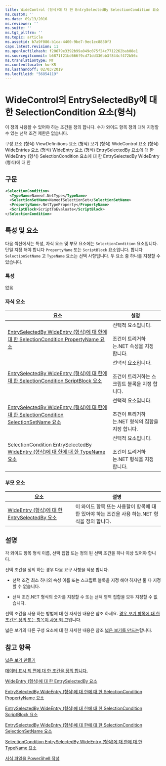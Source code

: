 ```yaml
---
title: WideControl (형식)에 대 한 EntrySelectedBy SelectionCondition 요소 | Microsoft Docs
ms.custom: ''
ms.date: 09/13/2016
ms.reviewer: ''
ms.suite: ''
ms.tgt_pltfrm: ''
ms.topic: article
ms.assetid: b7a9f086-b1ca-4400-9be7-9ec1ec8880f3
caps.latest.revision: 11
ms.openlocfilehash: f20679e3392b99a049c075f24c7712262bab08e1
ms.sourcegitcommit: b6871f21bd666f9cd71dd336bb3f844cf472b56c
ms.translationtype: MT
ms.contentlocale: ko-KR
ms.lasthandoff: 02/03/2019
ms.locfileid: "56854119"
---
```

# <a name="selectioncondition-element-for-entryselectedby-for-widecontrol-format"></a>WideControl의 EntrySelectedBy에 대한 SelectionCondition 요소(형식)

이 정의 사용할 수 있어야 하는 조건을 정의 합니다. 수가 와이드 항목 정의 대해 지정할 수 있는 선택 조건 제한은 없습니다.

구성 요소 (형식) ViewDefinitions 요소 (형식) 보기 (형식) WideControl 요소 (형식) WideEntries 요소 (형식) WideEntry 요소 (형식) EntrySelectedBy 요소에 대 한 WideEntry (형식) SelectionCondition 요소에 대 한 EntrySelectedBy WideEntry (형식)에 대 한

## <a name="syntax"></a>구문

```xml
<SelectionCondition>
  <TypeName>Nameof.NetType</TypeName>
  <SelectionSetName>NameofSelectionSet</SelectionSetName>
  <PropertyName>.NetTypeProperty</PropertyName>
  <ScriptBlock>ScriptToEvaluate</ScriptBlock>
</SelectionCondition>
```

## <a name="attributes-and-elements"></a>특성 및 요소

다음 섹션에서는 특성, 자식 요소 및 부모 요소에는 `SelectionCondition` 요소입니다. 단일 지정 해야 합니다 `PropertyName` 또는 `ScriptBlock` 요소입니다. 합니다 `SelectionSetName` 고 `TypeName` 요소는 선택 사항입니다. 두 요소 중 하나를 지정할 수 있습니다.

### <a name="attributes"></a>특성

없음

### <a name="child-elements"></a>자식 요소

|요소|설명|
|-------------|-----------------|
|[EntrySelectedBy WideEntry (형식)에 대 한에 대 한 SelectionCondition PropertyName 요소](./propertyname-element-for-selectioncondition-for-entryselectedby-for-wideentry-format.md)|선택적 요소입니다.<br /><br /> 조건이 트리거하는.NET 속성을 지정 합니다.|
|[EntrySelectedBy WideEntry (형식)에 대 한에 대 한 SelectionCondition ScriptBlock 요소](./scriptblock-element-for-selectioncondition-for-entryselectedby-for-widecontrol-format.md)|선택적 요소입니다.<br /><br /> 조건이 트리거하는 스크립트 블록을 지정 합니다.|
|[EntrySelectedBy WideEntry (형식)에 대 한에 대 한 SelectionCondition SelectionSetName 요소](./selectionsetname-element-for-selectioncondition-for-entryselectedby-for-wideentry-format.md)|선택적 요소입니다.<br /><br /> 조건이 트리거하는.NET 형식의 집합을 지정 합니다.|
|[SelectionCondition EntrySelectedBy WideEntry (형식)에 대 한에 대 한 TypeName 요소](./typename-element-for-selectioncondition-for-entryselectedby-for-widecontrol-format.md)|선택적 요소입니다.<br /><br /> 조건이 트리거하는.NET 형식을 지정 합니다.|

### <a name="parent-elements"></a>부모 요소

|요소|설명|
|-------------|-----------------|
|[WideEntry (형식)에 대 한 EntrySelectedBy 요소](./entryselectedby-element-for-wideentry-format.md)|이 와이드 항목 또는 사용할이 항목에 대 한 있어야 하는 조건을 사용 하는.NET 형식을 정의 합니다.|

## <a name="remarks"></a>설명

각 와이드 항목 형식 이름, 선택 집합 또는 정의 된 선택 조건을 하나 이상 있어야 합니다.

선택 조건을 정의 하는 경우 다음 요구 사항을 적용 합니다.

- 선택 조건 최소 하나의 속성 이름 또는 스크립트 블록을 지정 해야 하지만 둘 다 지정할 수 없습니다.

- 선택 조건.NET 형식의 숫자를 지정할 수 또는 선택 영역 집합을 모두 지정할 수 없습니다.

선택 조건을 사용 하는 방법에 대 한 자세한 내용은 참조 하세요. [경우 보기 항목에 대 한 조건은 정의 또는 항목이 사용 되 고](./defining-conditions-for-displaying-data.md)입니다.

넓은 보기의 다른 구성 요소에 대 한 자세한 내용은 참조 [넓은 보기를 만드는](./creating-a-wide-view.md)합니다.

## <a name="see-also"></a>참고 항목

[넓은 보기 만들기](./creating-a-wide-view.md)

[데이터 표시 되 면에 대 한 조건을 정의 합니다.](./defining-conditions-for-displaying-data.md)

[WideEntry (형식)에 대 한 EntrySelectedBy 요소](./entryselectedby-element-for-wideentry-format.md)

[EntrySelectedBy WideEntry (형식)에 대 한에 대 한 SelectionCondition PropertyName 요소](./propertyname-element-for-selectioncondition-for-entryselectedby-for-wideentry-format.md)

[EntrySelectedBy WideEntry (형식)에 대 한에 대 한 SelectionCondition ScriptBlock 요소](./scriptblock-element-for-selectioncondition-for-entryselectedby-for-widecontrol-format.md)

[EntrySelectedBy WideEntry (형식)에 대 한에 대 한 SelectionCondition SelectionSetName 요소](./selectionsetname-element-for-selectioncondition-for-entryselectedby-for-wideentry-format.md)

[SelectionCondition EntrySelectedBy WideEntry (형식)에 대 한에 대 한 TypeName 요소](./typename-element-for-selectioncondition-for-entryselectedby-for-widecontrol-format.md)

[서식 파일을 PowerShell 작성](./writing-a-powershell-formatting-file.md)
